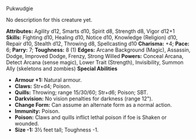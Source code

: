 Pukwudgie

No description for this creature yet.

**Attributes:** Agility d12, Smarts d10, Spirit d8, Strength d8, Vigor
d12+1
**Skills:** Fighting d10, Healing d10, Notice d10, Knowledge (Religion)
d10, Repair d10, Stealth d12, Throwing d8, Spellcasting d10
**Charisma:** +4; **Pace:** 6; **Parry:** 7; **Toughness:** 8 (1)
**Edges:** Arcane Background (Magic), Assassin, Dodge, Improved Dodge,
Frenzy, Strong Willed
**Powers:** Conceal Arcana, Detect Arcana (sense magic), Lower Trait
(Strength), Invisibility, Summon Ally (skeletons and zombies)
**Special Abilities**
- **Armour +1:** Natural armour.
- **Claws:** Str+d4; Poison.
- **Quills:** Throwing; range 15/30/60; Str+d6; Poison; SBT.
- **Darkvision:** No vision penalties for darkness (range 12").
- **Change Form:** Can assume an alternate form as a normal action.
- **Immunity:** Poison.
- **Poison:** Claws and quills inflict lethal poison if foe is Shaken or
wounded.
- **Size -1:** 3½ feet tall; Toughness -1.

